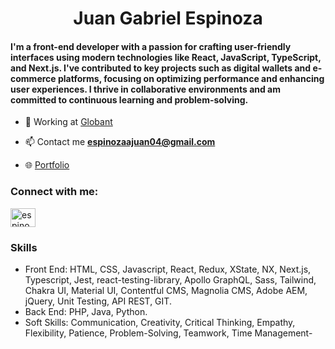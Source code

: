 <h1 align="center">Juan Gabriel Espinoza </h1>
<h4 align="left">I'm a front-end developer with a passion for crafting user-friendly interfaces using modern technologies like React, JavaScript, TypeScript, and Next.js. I've contributed to key projects such as digital wallets and e-commerce platforms, focusing on optimizing performance and enhancing user experiences. I thrive in collaborative environments and am committed to continuous learning and problem-solving.</h4>

- 🏢 Working at [Globant](https://www.globant.com/)

- 📫 Contact me **espinozaajuan04@gmail.com**

- 🌐 [Portfolio](https://jge.ar/)

<h3 align="left">Connect with me:</h3>
<p align="left">
<a href="https://linkedin.com/in/espinozaajuan" target="blank"><img align="center" src="https://raw.githubusercontent.com/rahuldkjain/github-profile-readme-generator/master/src/images/icons/Social/linked-in-alt.svg" alt="espinozajuan" height="30" width="40" /></a>
</p>

<h3 align="left">Skills</h3>
<ul>
  <li>Front End: HTML, CSS, Javascript, React, Redux, XState, NX, Next.js, Typescript, Jest, react-testing-library, Apollo GraphQL, Sass, Tailwind, Chakra UI, Material UI, Contentful CMS, Magnolia CMS, Adobe AEM, jQuery, Unit Testing, API REST, GIT.</li>
  <li>Back End: PHP, Java, Python.</li>
  <li>Soft Skills: Communication, Creativity, Critical Thinking, Empathy, Flexibility, Patience, Problem-Solving, Teamwork, Time Management-</li>
</ul>

